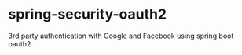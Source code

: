 # spring-security-oauth2
3rd party authentication with Google and Facebook using spring boot  oauth2
